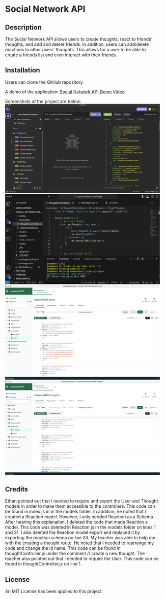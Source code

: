 # Social Network API

## Description

The Social Network API allows users to create thoughts, react to friends' thoughts, and add and delete friends. In addition, users can add/delete reactions to other users' thoughts. This allows for a user to be able to create a friends list and even interact with their friends.

## Installation

Users can clone the GitHub repository.

A demo of the application: [Social Network API Demo Video](https://drive.google.com/file/d/1Ss7xY3dWw0Z2Z0hWJuh7quMFsPmj5nZ9/view)

Screenshots of the project are below:
![Insomnia](./images/InsomniaRoutes.png)
![VSCode](./images/VSCode.png)
![MongoDB1](./images/Users_MongoDB.png)
![MongoDB2](./images/Thoughts_MongoDB.png)


## Credits

Ethan pointed out that I needed to require and export the User and Thought models in order to make them accessible to the controllers. This code can be found in index.js in in the models folder. In addition, he noted that I created a Reaction model. However, I only needed Reaction as a Schema. After hearing this explanation, I deleted the code that made Reaction a model. This code was deleted in Reaction.js in the models folder on lines 1 and 31. I also deleted the Reaction model export and replaced it by exporting the reaction schema on line 33. My teacher was able to help me with the creating a thought route. He noted that I needed to rearrange my code and change the id name. This code can be found in thoughtController.js under the comment // create a new thought. The teacher also pointed out that I needed to require the User. This code can be found in thoughtController.js on line 1.

## License

An MIT License has been applied to this project.
